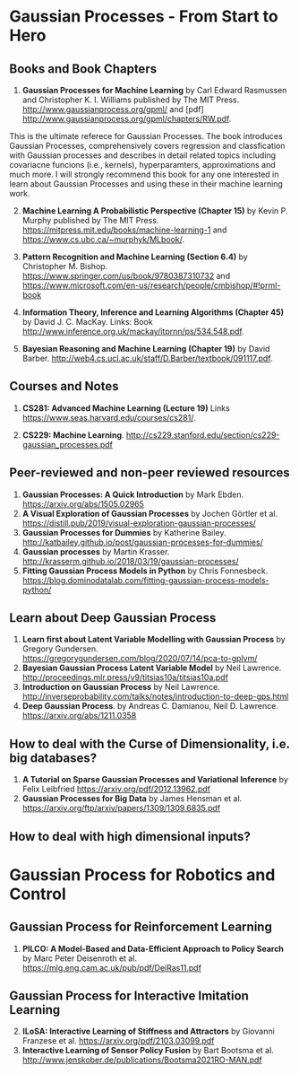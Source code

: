 # Gaussian Processes - From Start to Hero
## Books and Book Chapters
1.  **Gaussian Processes for Machine Learning** by Carl Edward Rasmussen and Christopher K. I. Williams published by The MIT Press. http://www.gaussianprocess.org/gpml/ and [pdf] http://www.gaussianprocess.org/gpml/chapters/RW.pdf.

This is the ultimate referece for Gaussian Processes. The book introduces Gaussian Processes, comprehensively covers regression and classfication with Gaussian processes and describes in detail related topics including covariacne funcions (i.e., kernels), hyperparamters, approximations and much more. I will strongly recommend this book for any one interested in learn about Gaussian Processes and using these in their machine learning work.


2.  **Machine Learning A Probabilistic Perspective (Chapter 15)** by Kevin P. Murphy published by The MIT Press. https://mitpress.mit.edu/books/machine-learning-1 and https://www.cs.ubc.ca/~murphyk/MLbook/.

3. **Pattern Recognition and Machine Learning (Section 6.4)** by Christopher M. Bishop. https://www.springer.com/us/book/9780387310732 and https://www.microsoft.com/en-us/research/people/cmbishop/#!prml-book

4.  **Information Theory, Inference and Learning Algorithms (Chapter 45)** by David J. C. MacKay. Links: Book http://www.inference.org.uk/mackay/itprnn/ps/534.548.pdf.

5.  **Bayesian Reasoning and Machine Learning (Chapter 19)** by David Barber. http://web4.cs.ucl.ac.uk/staff/D.Barber/textbook/091117.pdf.

## Courses and Notes
1.  **CS281: Advanced Machine Learning (Lecture 19)** Links https://www.seas.harvard.edu/courses/cs281/.

2.  **CS229: Machine Learning**. http://cs229.stanford.edu/section/cs229-gaussian_processes.pdf


## Peer-reviewed and non-peer reviewed resources
1.  **Gaussian Processes: A Quick Introduction** by Mark Ebden. https://arxiv.org/abs/1505.02965
2.  **A Visual Exploration of Gaussian Processes** by Jochen Görtler et al. https://distill.pub/2019/visual-exploration-gaussian-processes/
3.  **Gaussian Processes for Dummies** by Katherine Bailey. http://katbailey.github.io/post/gaussian-processes-for-dummies/
4.  **Gaussian processes** by Martin Krasser. http://krasserm.github.io/2018/03/19/gaussian-processes/
5.  **Fitting Gaussian Process Models in Python** by Chris Fonnesbeck. https://blog.dominodatalab.com/fitting-gaussian-process-models-python/


## Learn about Deep Gaussian Process
1. **Learn first about Latent Variable Modelling with Gaussian Process**  by Gregory Gundersen. https://gregorygundersen.com/blog/2020/07/14/pca-to-gplvm/
2. **Bayesian Gaussian Process Latent Variable Model** by Neil Lawrence. http://proceedings.mlr.press/v9/titsias10a/titsias10a.pdf
3. **Introduction on Gaussian Process** by Neil Lawrence. http://inverseprobability.com/talks/notes/introduction-to-deep-gps.html
4. **Deep Gaussian Process**. by Andreas C. Damianou, Neil D. Lawrence.  https://arxiv.org/abs/1211.0358

## How to deal with the Curse of Dimensionality, i.e. big databases? ##
1. **A Tutorial on Sparse Gaussian Processes and Variational Inference** by Felix Leibfried https://arxiv.org/pdf/2012.13962.pdf
2. **Gaussian Processes for Big Data** by James Hensman et al. https://arxiv.org/ftp/arxiv/papers/1309/1309.6835.pdf

## How to deal with high dimensional inputs? ##

# Gaussian Process for Robotics and Control 
## Gaussian Process for Reinforcement Learning ##
1. **PILCO: A Model-Based and Data-Efficient Approach to Policy Search** by Marc Peter Deisenroth et al. https://mlg.eng.cam.ac.uk/pub/pdf/DeiRas11.pdf

## Gaussian Process for Interactive Imitation Learning ##
2. **ILoSA: Interactive Learning of Stiffness and Attractors** by Giovanni Franzese et al. https://arxiv.org/pdf/2103.03099.pdf
3. **Interactive Learning of Sensor Policy Fusion** by Bart Bootsma et al. http://www.jenskober.de/publications/Bootsma2021RO-MAN.pdf
